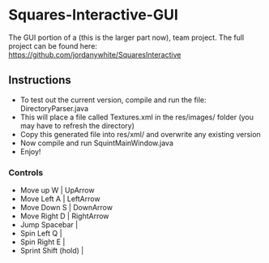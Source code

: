 # Squares-Interactive-GUI
The GUI portion of a (this is the larger part now), team project.
The full project can be found here: https://github.com/jordanywhite/SquaresInteractive

## Instructions
* To test out the current version, compile and run the file: DirectoryParser.java
* This will place a file called Textures.xml in the res/images/ folder (you may have to refresh the directory)
* Copy this generated file into res/xml/ and overwrite any existing version
* Now compile and run SquintMainWindow.java
* Enjoy!

### Controls 
* Move up		W				|	UpArrow
* Move Left		A				|	LeftArrow
* Move Down		S				|	DownArrow
* Move Right	D				|	RightArrow
* Jump			Spacebar		|
* Spin Left		Q				|
* Spin Right	E				|
* Sprint		Shift (hold)	|